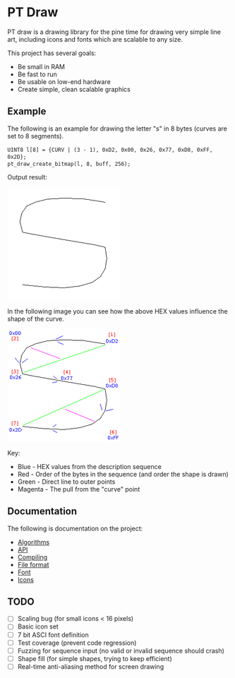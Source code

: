 # PT Draw

PT draw is a drawing library for the pine time for drawing very simple line
art, including icons and fonts which are scalable to any size.

This project has several goals:

* Be small in RAM
* Be fast to run
* Be usable on low-end hardware
* Create simple, clean scalable graphics

## Example

The following is an example for drawing the letter "s" in 8 bytes (curves are
set to 8 segments).

    UINT8 l[8] = {CURV | (3 - 1), 0xD2, 0x00, 0x26, 0x77, 0xD8, 0xFF, 0x2D};
    pt_draw_create_bitmap(l, 8, buff, 256);

Output result:

![Output letter](doc/letter-s.png)

In the following image you can see how the above HEX values influence the shape
of the curve.

![Output letter (debug)](doc/letter-s-debug.png)

Key:

* Blue - HEX values from the description sequence
* Red - Order of the bytes in the sequence (and order the shape is drawn)
* Green - Direct line to outer points
* Magenta - The pull from the "curve" point

## Documentation

The following is documentation on the project:

* [Algorithms](doc/algorithms.md)
* [API](doc/api.md)
* [Compiling](doc/compiling.md)
* [File format](doc/file-format.md)
* [Font](doc/font.md)
* [Icons](doc/icons.md)

## TODO

* [ ] Scaling bug (for small icons < 16 pixels)
* [ ] Basic icon set
* [ ] 7 bit ASCI font definition
* [ ] Test coverage (prevent code regression)
* [ ] Fuzzing for sequence input (no valid or invalid sequence should crash)
* [ ] Shape fill (for simple shapes, trying to keep efficient)
* [ ] Real-time anti-aliasing method for screen drawing
